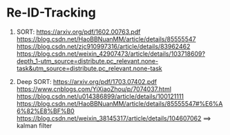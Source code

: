 # Re-ID-Tracking

01. SORT: 
          https://arxiv.org/pdf/1602.00763.pdf
          https://blog.csdn.net/HaoBBNuanMM/article/details/85555547
          https://blog.csdn.net/zjc910997316/article/details/83962462
          https://blog.csdn.net/weixin_42907473/article/details/103718609?depth_1-utm_source=distribute.pc_relevant.none-task&utm_source=distribute.pc_relevant.none-task
          
02. Deep SORT:
          https://arxiv.org/pdf/1703.07402.pdf
          https://www.cnblogs.com/YiXiaoZhou/p/7074037.html
          https://blog.csdn.net/u014386899/article/details/100121111
          https://blog.csdn.net/HaoBBNuanMM/article/details/85555547#%E6%A6%82%E8%BF%B0
          https://blog.csdn.net/weixin_38145317/article/details/104607062 ==> kalman filter
